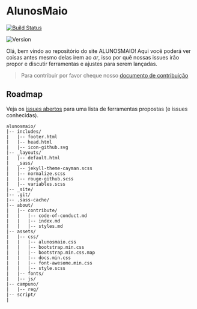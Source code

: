 # AlunosMaio 

[![Build Status](https://travis-ci.org/raincorn/alunosmaio.svg?branch=master)](https://travis-ci.org/raincorn/alunosmaio)

![Version](https://img.shields.io/badge/version-v1.0.3.9fb4f57-yellowgreen.svg)

Olá, bem vindo ao repositório do site ALUNOSMAIO! Aqui você  poderá ver coisas antes mesmo delas irem ao *ar*, isso por quê nossas issues irão propor e discutir ferramentas e ajustes para serem lançadas.

> Para contribuir por favor cheque nosso [documento de contribuição](/about/contribute/index.md)
## Roadmap

Veja os [issues abertos](https://github.com/raincorn/alunosmaio/issues) para uma lista de ferramentas propostas (e issues conhecidas).

```
alunosmaio/
|-- includes/
|   |-- footer.html
|   |-- head.html
|   |-- icon-github.svg
|-- _layouts/
|   |-- default.html
|   _sass/
|   |-- jekyll-theme-cayman.scss
|   |-- normalize.scss
|   |-- rouge-github.scss
|   |-- variables.scss
|-- _site/
|-- .git/
|-- .sass-cache/
|-- about/
|   |-- contribute/
|   |   |-- code-of-conduct.md
|   |   |-- index.md
|   |   |-- styles.md
|-- assets/
|   |-- css/
|   |   |-- alunosmaio.css
|   |   |-- bootstrap.min.css
|   |   |-- bootstrap.min.css.map
|   |   |-- docs.min.css
|   |   |-- font-awesome.min.css
|   |   |-- style.scss
|   |-- fonts/
|   |-- js/
|-- campuno/
|   |-- reg/
|-- script/
|

```
